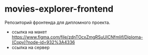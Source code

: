 # movies-explorer-frontend

Репозиторий фронтенда для дипломного проекта. 
- ссылка на макет https://www.figma.com/file/zdnTOcxZmgRSuUICNfmIif/Diploma-(Copy)?node-id=932%3A4336
- ссылка на сервер 